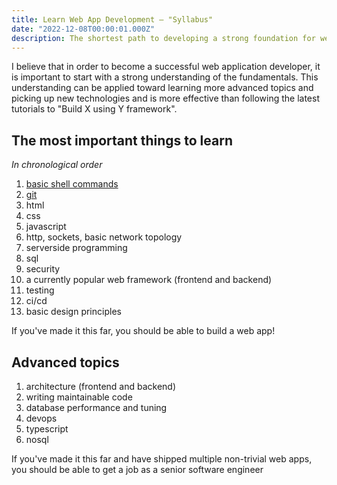 ```yaml
---
title: Learn Web App Development — "Syllabus"
date: "2022-12-08T00:00:01.000Z"
description: The shortest path to developing a strong foundation for web application development
---
```


I believe that in order to become a successful web application developer, it is important to start with a strong understanding of the fundamentals. This understanding can be applied toward learning more advanced topics and picking up new technologies and is more effective than following the latest tutorials to "Build X using Y framework".

## The most important things to learn

_In chronological order_

1. [basic shell commands](/posts/basic-shell-commands/)
1. [git](/posts/basic-git-usage/)
1. html
1. css
1. javascript
1. http, sockets, basic network topology
1. serverside programming
1. sql
1. security
1. a currently popular web framework (frontend and backend)
1. testing
1. ci/cd
1. basic design principles

If you've made it this far, you should be able to build a web app!

## Advanced topics

1. architecture (frontend and backend)
1. writing maintainable code
1. database performance and tuning
1. devops
1. typescript
1. nosql

If you've made it this far and have shipped multiple non-trivial web apps, you should be able to get a job as a senior software engineer
